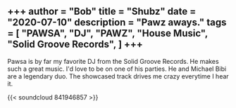 +++
author = "Bob"
title = "Shubz"
date = "2020-07-10"
description = "Pawz aways."
tags = [
    "PAWSA",
    "DJ",
    "PAWZ",
    "House Music",
    "Solid Groove Records",
]
+++
---

Pawsa is by far my favorite DJ from the Solid Groove Records. He makes such a great music. I'd love to be on one of his parties. He and Michael Bibi are a legendary duo. The showcased track drives me crazy everytime I hear it.

{{< soundcloud 841946857 >}}